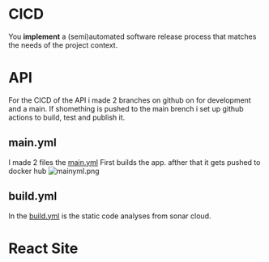 # CICD
You **implement** a (semi)automated software release process that matches the needs of the project context.
# API
For the CICD of the API i made 2 branches on github on for development and a main. If shomething is pushed to the main brench i set up github actions to build, test and publish it. 

## main.yml
I made 2 files the [main.yml](https://github.com/TjerkZ/s3-dreamcatcher-api/blob/master/.github/workflows/main.yml) First builds the app. afther that it gets pushed to docker hub
![mainyml.png]()

## build.yml
In the [build.yml](https://github.com/TjerkZ/s3-dreamcatcher-api/blob/master/.github/workflows/build.yml) is the static code analyses from sonar cloud.
# React Site
